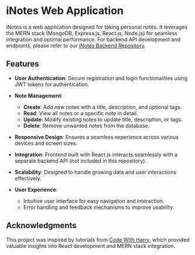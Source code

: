 # iNotes Web Application

iNotes is a web application designed for taking personal notes. It leverages the MERN stack (MongoDB, Express.js, React.js, Node.js) for seamless integration and optimal performance.
For backend API development and endpoints, please refer to our [iNotes Backend Repository](https://github.com/touseef0707/iNotes-Node.js-API).


## Features

- **User Authentication**: Secure registration and login functionalities using JWT tokens for authentication.
  
- **Note Management**: 
  - **Create**: Add new notes with a title, description, and optional tags.
  - **Read**: View all notes or a specific note in detail.
  - **Update**: Modify existing notes to update title, description, or tags.
  - **Delete**: Remove unwanted notes from the database.

- **Responsive Design**: Ensures a seamless experience across various devices and screen sizes.

- **Integration**: Frontend built with React.js interacts seamlessly with a separate backend API (not included in this repository).

- **Scalability**: Designed to handle growing data and user interactions effectively.

- **User Experience**: 
  - Intuitive user interface for easy navigation and interaction.
  - Error handling and feedback mechanisms to improve usability.

## Acknowledgments

This project was inspired by tutorials from [Code With Harry](https://www.codewithharry.com/), which provided valuable insights into React development and MERN stack integration.
